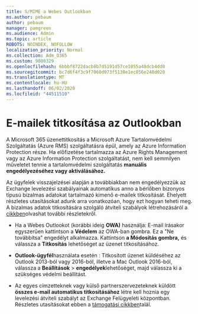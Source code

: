 ```yaml
---
title: S/MIME a Webes Outlookban
ms.author: pebaum
author: pebaum
manager: pamgreen
ms.audience: Admin
ms.topic: article
ROBOTS: NOINDEX, NOFOLLOW
localization_priority: Normal
ms.collection: Adm_O365
ms.custom: 9000329
ms.openlocfilehash: 6bbbf8722dacb8b7d5191d57ce1055a48dcb4dd0
ms.sourcegitcommit: bc7d6f4f3c9f7060d073f5130e1ec856e248d020
ms.translationtype: MT
ms.contentlocale: hu-HU
ms.lasthandoff: 06/02/2020
ms.locfileid: "44511510"
---
```

# <a name="encrypt-email-messages-in-outlook"></a>E-mailek titkosítása az Outlookban

A Microsoft 365 üzenettitkosítás a Microsoft Azure Tartalomvédelmi Szolgáltatás (Azure RMS) szolgáltatásra épül, amely az Azure Information Protection része. Ha előfizetése tartalmazza az Azure Rights Management vagy az Azure Information Protection szolgáltatást, nem kell semmilyen műveletet tennie a tartalomvédelmi szolgáltatás **manuális engedélyezéséhez vagy aktiválásához.**

Az ügyfelek visszajelzései alapján a továbbiakban nem engedélyezzük az Exchange levelezési szabályainak automatikus anno a bérlőben bizonyos típusú bizalmas adatokat tartalmazó kimenő e-mailek titkosítását. Ehelyett részletes utasításokat adunk arra vonatkozóan, hogy ezt hogyan teheti meg. A bizalmas adatok titkosítására szolgáló átviteli szabályok létrehozásáról a [cikkben](https://aka.ms/OmeEtr)olvashat további részletekről.

- Ha a Webes Outlookot (korábbi ideig **OWA)** használja: E-mail írásakor egyszerűen kattintson a **Védelem** az OWA-ban gombra. Ez a "Ne továbbítsa" engedélyt alkalmazza. Kattintson **a Módosítás gombra,** és válassza a **Titkosítás** lehetőséget az üzenet titkosításához.

- **Outlook-ügyfél**használata esetén : Titkosított üzenet küldéséhez az Outlook 2013-ból vagy 2016-ból, illetve a Mac Outlook 2016-ból, válassza a **Beállítások**  >  **engedélyek**lehetőséget, majd válassza ki a szükséges védelmi beállítást.

- Az egyes címzetteknek vagy külső partnerszervezeteknek küldött **összes e-mail automatikus titkosításához** létre kell hoznia egy levelezési átviteli szabályt az Exchange Felügyeleti központban. Részletes utasításokat ebben a [támogatási cikkben](https://docs.microsoft.com/microsoft-365/compliance/define-mail-flow-rules-to-encrypt-email#create-mail-flow-rules-to-encrypt-email-messages-with-the-new-ome-capabilities)talál.

